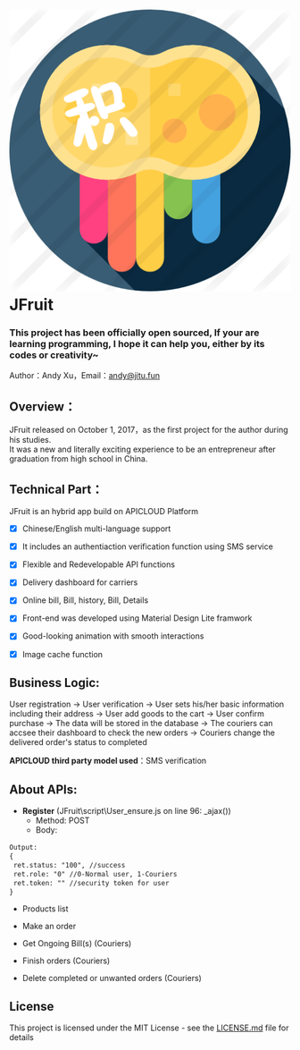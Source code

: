 ![JFruit](https://github.com/Qitu/JFruit/raw/master/JFruit/image/jitu.png "JT logo")  
JFruit
=======
### This project has been officially open sourced, If your are learning programming, I hope it can help you, either by its codes or creativity~ 
  Author：Andy Xu，Email：andy@jitu.fun    
  
  
## Overview：  
JFruit released on October 1, 2017，as the first project for the author during his studies.   
It was a new and literally exciting experience to be an entrepreneur after graduation from high school in China.  
  
## Technical Part：  
JFruit is an hybrid app build on APICLOUD Platform  
- [x] Chinese/English multi-language support
- [x] It includes an authentiaction verification function using SMS service
- [x] Flexible and Redevelopable API functions
- [x] Delivery dashboard for carriers
- [x] Online bill, Bill, history, Bill, Details
- [x] Front-end was developed using Material Design Lite framwork
- [x] Good-looking animation with smooth interactions
- [x] Image cache function  
    
    
## Business Logic:  
User registration -> User verification -> User sets his/her basic information including their address -> User add goods to the cart -> User confirm purchase ->
The data will be stored in the database -> The couriers can accsee their dashboard to check the new orders -> Couriers change the delivered order's status to completed
   
**APICLOUD third party model used**：SMS verification  
   
## About APIs:  
* **Register** (JFruit\script\User_ensure.js on line 96: _ajax())
  * Method: POST
  - Body:  
```
Output:  
{  
 ret.status: "100", //success  
 ret.role: "0" //0-Normal user, 1-Couriers  
 ret.token: "" //security token for user  
}
```
- Products list
* Make an order
- Get Ongoing Bill(s) (Couriers)
* Finish orders (Couriers)
- Delete completed or unwanted orders (Couriers)  

## License
This project is licensed under the MIT License - see the [LICENSE.md](https://github.com/Qitu/JFruit/raw/master/LICENSE.md) file for details
   
